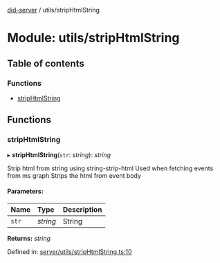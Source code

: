 [did-server](../README.md) / utils/stripHtmlString

# Module: utils/stripHtmlString

## Table of contents

### Functions

- [stripHtmlString](utils_striphtmlstring.md#striphtmlstring)

## Functions

### stripHtmlString

▸ **stripHtmlString**(`str`: *string*): *string*

Strip html from string using string-strip-html
Used when fetching events from ms graph
Strips the html from event body

#### Parameters:

Name | Type | Description |
:------ | :------ | :------ |
`str` | *string* | String    |

**Returns:** *string*

Defined in: [server/utils/stripHtmlString.ts:10](https://github.com/Puzzlepart/did/blob/2ac6d98a/server/utils/stripHtmlString.ts#L10)
